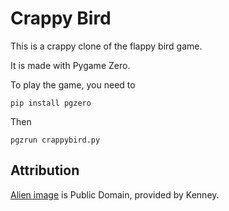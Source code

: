 # Crappy Bird #

This is a crappy clone of the flappy bird game.

It is made with Pygame Zero.

To play the game, you need to

	pip install pgzero

Then

	pgzrun crappybird.py

## Attribution ##
[Alien image](https://opengameart.org/content/map-pack-180-assets) is Public Domain, provided by Kenney.
